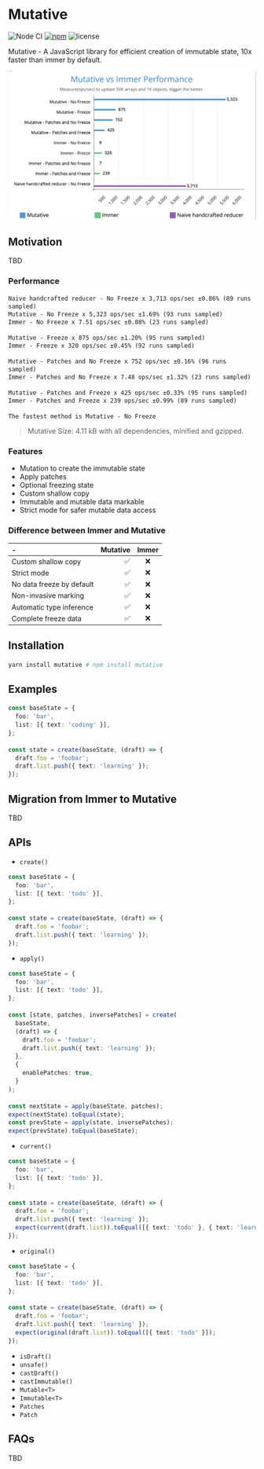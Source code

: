 # Mutative

![Node CI](https://github.com/unadlib/mutative/workflows/Node%20CI/badge.svg)
[![npm](https://img.shields.io/npm/v/mutative.svg)](https://www.npmjs.com/package/mutative)
![license](https://img.shields.io/npm/l/mutative)

Mutative - A JavaScript library for efficient creation of immutable state, 10x faster than immer by default.

![Benchmark](./benchmark-result.jpg)

## Motivation

TBD

### Performance

```
Naive handcrafted reducer - No Freeze x 3,713 ops/sec ±0.86% (89 runs sampled)
Mutative - No Freeze x 5,323 ops/sec ±1.69% (93 runs sampled)
Immer - No Freeze x 7.51 ops/sec ±0.88% (23 runs sampled)

Mutative - Freeze x 875 ops/sec ±1.20% (95 runs sampled)
Immer - Freeze x 320 ops/sec ±0.45% (92 runs sampled)

Mutative - Patches and No Freeze x 752 ops/sec ±0.16% (96 runs sampled)
Immer - Patches and No Freeze x 7.48 ops/sec ±1.32% (23 runs sampled)

Mutative - Patches and Freeze x 425 ops/sec ±0.33% (95 runs sampled)
Immer - Patches and Freeze x 239 ops/sec ±0.99% (89 runs sampled)

The fastest method is Mutative - No Freeze
```

> Mutative Size: 4.11 kB with all dependencies, minified and gzipped.

### Features

- Mutation to create the immutable state
- Apply patches
- Optional freezing state
- Custom shallow copy
- Immutable and mutable data markable
- Strict mode for safer mutable data access

### Difference between Immer and Mutative

| -                         | Mutative | Immer |
| :------------------------ | -------: | :---: |
| Custom shallow copy       |       ✅ |  ❌   |
| Strict mode               |       ✅ |  ❌   |
| No data freeze by default |       ✅ |  ❌   |
| Non-invasive marking      |       ✅ |  ❌   |
| Automatic type inference  |       ✅ |  ❌   |
| Complete freeze data      |       ✅ |  ❌   |

## Installation

```sh
yarn install mutative # npm install mutative
```

## Examples

```ts
const baseState = {
  foo: 'bar',
  list: [{ text: 'coding' }],
};

const state = create(baseState, (draft) => {
  draft.foo = 'foobar';
  draft.list.push({ text: 'learning' });
});
```

## Migration from Immer to Mutative

TBD

## APIs

- `create()`

```ts
const baseState = {
  foo: 'bar',
  list: [{ text: 'todo' }],
};

const state = create(baseState, (draft) => {
  draft.foo = 'foobar';
  draft.list.push({ text: 'learning' });
});
```

- `apply()`

```ts
const baseState = {
  foo: 'bar',
  list: [{ text: 'todo' }],
};

const [state, patches, inversePatches] = create(
  baseState,
  (draft) => {
    draft.foo = 'foobar';
    draft.list.push({ text: 'learning' });
  },
  {
    enablePatches: true,
  }
);

const nextState = apply(baseState, patches);
expect(nextState).toEqual(state);
const prevState = apply(state, inversePatches);
expect(prevState).toEqual(baseState);
```

- `current()`

```ts
const baseState = {
  foo: 'bar',
  list: [{ text: 'todo' }],
};

const state = create(baseState, (draft) => {
  draft.foo = 'foobar';
  draft.list.push({ text: 'learning' });
  expect(current(draft.list)).toEqual([{ text: 'todo' }, { text: 'learning' }]);
});
```

- `original()`

```ts
const baseState = {
  foo: 'bar',
  list: [{ text: 'todo' }],
};

const state = create(baseState, (draft) => {
  draft.foo = 'foobar';
  draft.list.push({ text: 'learning' });
  expect(original(draft.list)).toEqual([{ text: 'todo' }]);
});
```

- `isDraft()`
- `unsafe()`
- `castDraft()`
- `castImmutable()`
- `Mutable<T>`
- `Immutable<T>`
- `Patches`
- `Patch`

## FAQs

TBD
